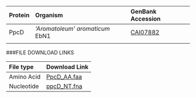  Protein | Organism | GenBank Accession |
 :--- | :--- | :--- |
| PpcD | *‘Aromatoleum’ aromaticum* EbN1 | [CAI07882](http://www.ncbi.nlm.nih.gov/protein/CAI07882) |
| []() | | |

###FILE DOWNLOAD LINKS

 File type | Download Link |
 :--- | :---------- | 
| Amino Acid | [PpcD_AA.faa](amino_acid/PpcD_AA.faa) |
| Nucleotide | [ppcD_NT.fna](nucleotide/ppcD_NT.fna) |

